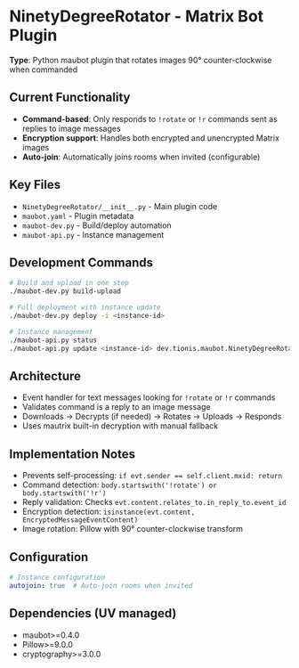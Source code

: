 # NinetyDegreeRotator - Matrix Bot Plugin

**Type**: Python maubot plugin that rotates images 90° counter-clockwise when commanded

## Current Functionality
- **Command-based**: Only responds to `!rotate` or `!r` commands sent as replies to image messages
- **Encryption support**: Handles both encrypted and unencrypted Matrix images
- **Auto-join**: Automatically joins rooms when invited (configurable)

## Key Files
- `NinetyDegreeRotator/__init__.py` - Main plugin code
- `maubot.yaml` - Plugin metadata
- `maubot-dev.py` - Build/deploy automation
- `maubot-api.py` - Instance management

## Development Commands
```bash
# Build and upload in one step
./maubot-dev.py build-upload

# Full deployment with instance update
./maubot-dev.py deploy -i <instance-id>

# Instance management
./maubot-api.py status
./maubot-api.py update <instance-id> dev.tionis.maubot.NinetyDegreeRotator
```

## Architecture
- Event handler for text messages looking for `!rotate` or `!r` commands
- Validates command is a reply to an image message
- Downloads → Decrypts (if needed) → Rotates → Uploads → Responds
- Uses mautrix built-in decryption with manual fallback

## Implementation Notes
- Prevents self-processing: `if evt.sender == self.client.mxid: return`
- Command detection: `body.startswith('!rotate') or body.startswith('!r')`
- Reply validation: Checks `evt.content.relates_to.in_reply_to.event_id`
- Encryption detection: `isinstance(evt.content, EncryptedMessageEventContent)`
- Image rotation: Pillow with 90° counter-clockwise transform

## Configuration
```yaml
# Instance configuration
autojoin: true  # Auto-join rooms when invited
```

## Dependencies (UV managed)
- maubot>=0.4.0
- Pillow>=9.0.0 
- cryptography>=3.0.0
